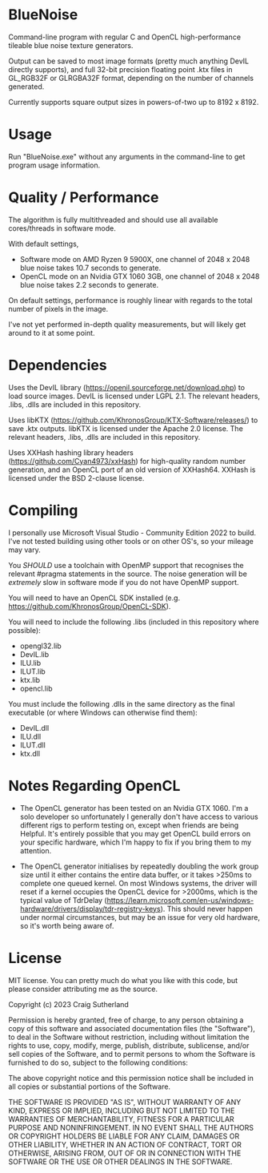 BlueNoise
=========

Command-line program with regular C and OpenCL high-performance tileable blue noise texture generators.

Output can be saved to most image formats (pretty much anything DevIL directly supports), and full 32-bit precision floating point .ktx files in GL_RGB32F or GLRGBA32F format, depending on the number of channels generated.

Currently supports square output sizes in powers-of-two up to 8192 x 8192.

Usage
=====

Run "BlueNoise.exe" without any arguments in the command-line to get program usage information.

Quality / Performance
=====================

The algorithm is fully multithreaded and should use all available cores/threads in software mode.

With default settings,

- Software mode on AMD Ryzen 9 5900X, one channel of 2048 x 2048 blue noise takes 10.7 seconds to generate.
- OpenCL mode on an Nvidia GTX 1060 3GB, one channel of 2048 x 2048 blue noise takes 2.2 seconds to generate.

On default settings, performance is roughly linear with regards to the total number of pixels in the image.

I've not yet performed in-depth quality measurements, but will likely get around to it at some point.

Dependencies
============

Uses the DevIL library (https://openil.sourceforge.net/download.php) to load source images. DevIL is licensed under LGPL 2.1. The relevant headers, .libs, .dlls are included in this repository.

Uses libKTX (https://github.com/KhronosGroup/KTX-Software/releases/) to save .ktx outputs. libKTX is licensed under the Apache 2.0 license. The relevant headers, .libs, .dlls are included in this repository.

Uses XXHash hashing library headers (https://github.com/Cyan4973/xxHash) for high-quality random number generation, and an OpenCL port of an old version of XXHash64. XXHash is licensed under the BSD 2-clause license.

Compiling
=========

I personally use Microsoft Visual Studio - Community Edition 2022 to build. I've not tested building using other tools or on other OS's, so your mileage may vary.

You _SHOULD_ use a toolchain with OpenMP support that recognises the relevant #pragma statements in the source. The noise generation will be _extremely_ slow in software mode if you do not have OpenMP support.

You will need to have an OpenCL SDK installed (e.g. https://github.com/KhronosGroup/OpenCL-SDK).

You will need to include the following .libs (included in this repository where possible):

- opengl32.lib
- DevIL.lib
- ILU.lib
- ILUT.lib
- ktx.lib
- opencl.lib

You must include the following .dlls in the same directory as the final executable (or where Windows can otherwise find them):

- DevIL.dll
- ILU.dll
- ILUT.dll
- ktx.dll

Notes Regarding OpenCL
======================

- The OpenCL generator has been tested on an Nvidia GTX 1060. I'm a solo developer so unfortunately I generally don't have access to various different rigs to perform testing on, except when friends are being Helpful. It's entirely possible that you may get OpenCL build errors on your specific hardware, which I'm happy to fix if you bring them to my attention.

- The OpenCL generator initialises by repeatedly doubling the work group size until it either contains the entire data buffer, or it takes >250ms to complete one queued kernel. On most Windows systems, the driver will reset if a kernel occupies the OpenCL device for >2000ms, which is the typical value of TdrDelay (https://learn.microsoft.com/en-us/windows-hardware/drivers/display/tdr-registry-keys). This should never happen under normal circumstances, but may be an issue for very old hardware, so it's worth being aware of.

License
=======

MIT license. You can pretty much do what you like with this code, but please consider attributing me as the source.

Copyright (c) 2023 Craig Sutherland

Permission is hereby granted, free of charge, to any person obtaining a copy
of this software and associated documentation files (the "Software"), to deal
in the Software without restriction, including without limitation the rights
to use, copy, modify, merge, publish, distribute, sublicense, and/or sell
copies of the Software, and to permit persons to whom the Software is
furnished to do so, subject to the following conditions:

The above copyright notice and this permission notice shall be included in all
copies or substantial portions of the Software.

THE SOFTWARE IS PROVIDED "AS IS", WITHOUT WARRANTY OF ANY KIND, EXPRESS OR
IMPLIED, INCLUDING BUT NOT LIMITED TO THE WARRANTIES OF MERCHANTABILITY,
FITNESS FOR A PARTICULAR PURPOSE AND NONINFRINGEMENT. IN NO EVENT SHALL THE
AUTHORS OR COPYRIGHT HOLDERS BE LIABLE FOR ANY CLAIM, DAMAGES OR OTHER
LIABILITY, WHETHER IN AN ACTION OF CONTRACT, TORT OR OTHERWISE, ARISING FROM,
OUT OF OR IN CONNECTION WITH THE SOFTWARE OR THE USE OR OTHER DEALINGS IN THE
SOFTWARE.
